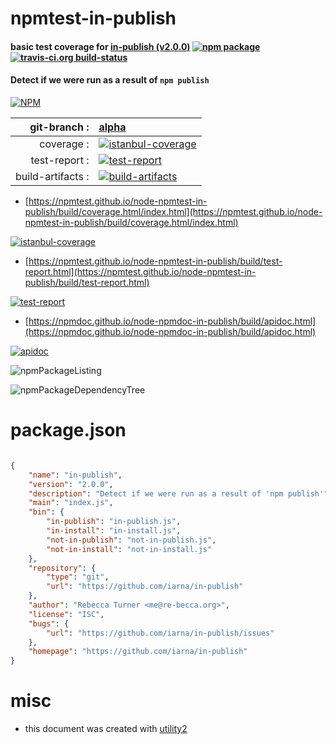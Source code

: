# npmtest-in-publish

#### basic test coverage for  [in-publish (v2.0.0)](https://github.com/iarna/in-publish)  [![npm package](https://img.shields.io/npm/v/npmtest-in-publish.svg?style=flat-square)](https://www.npmjs.org/package/npmtest-in-publish) [![travis-ci.org build-status](https://api.travis-ci.org/npmtest/node-npmtest-in-publish.svg)](https://travis-ci.org/npmtest/node-npmtest-in-publish)

#### Detect if we were run as a result of `npm publish`

[![NPM](https://nodei.co/npm/in-publish.png?downloads=true&downloadRank=true&stars=true)](https://www.npmjs.com/package/in-publish)

| git-branch : | [alpha](https://github.com/npmtest/node-npmtest-in-publish/tree/alpha)|
|--:|:--|
| coverage : | [![istanbul-coverage](https://npmtest.github.io/node-npmtest-in-publish/build/coverage.badge.svg)](https://npmtest.github.io/node-npmtest-in-publish/build/coverage.html/index.html)|
| test-report : | [![test-report](https://npmtest.github.io/node-npmtest-in-publish/build/test-report.badge.svg)](https://npmtest.github.io/node-npmtest-in-publish/build/test-report.html)|
| build-artifacts : | [![build-artifacts](https://npmtest.github.io/node-npmtest-in-publish/glyphicons_144_folder_open.png)](https://github.com/npmtest/node-npmtest-in-publish/tree/gh-pages/build)|

- [https://npmtest.github.io/node-npmtest-in-publish/build/coverage.html/index.html](https://npmtest.github.io/node-npmtest-in-publish/build/coverage.html/index.html)

[![istanbul-coverage](https://npmtest.github.io/node-npmtest-in-publish/build/screenCapture.buildCi.browser.%252Ftmp%252Fbuild%252Fcoverage.lib.html.png)](https://npmtest.github.io/node-npmtest-in-publish/build/coverage.html/index.html)

- [https://npmtest.github.io/node-npmtest-in-publish/build/test-report.html](https://npmtest.github.io/node-npmtest-in-publish/build/test-report.html)

[![test-report](https://npmtest.github.io/node-npmtest-in-publish/build/screenCapture.buildCi.browser.%252Ftmp%252Fbuild%252Ftest-report.html.png)](https://npmtest.github.io/node-npmtest-in-publish/build/test-report.html)

- [https://npmdoc.github.io/node-npmdoc-in-publish/build/apidoc.html](https://npmdoc.github.io/node-npmdoc-in-publish/build/apidoc.html)

[![apidoc](https://npmdoc.github.io/node-npmdoc-in-publish/build/screenCapture.buildCi.browser.%252Ftmp%252Fbuild%252Fapidoc.html.png)](https://npmdoc.github.io/node-npmdoc-in-publish/build/apidoc.html)

![npmPackageListing](https://npmtest.github.io/node-npmtest-in-publish/build/screenCapture.npmPackageListing.svg)

![npmPackageDependencyTree](https://npmtest.github.io/node-npmtest-in-publish/build/screenCapture.npmPackageDependencyTree.svg)



# package.json

```json

{
    "name": "in-publish",
    "version": "2.0.0",
    "description": "Detect if we were run as a result of 'npm publish'",
    "main": "index.js",
    "bin": {
        "in-publish": "in-publish.js",
        "in-install": "in-install.js",
        "not-in-publish": "not-in-publish.js",
        "not-in-install": "not-in-install.js"
    },
    "repository": {
        "type": "git",
        "url": "https://github.com/iarna/in-publish"
    },
    "author": "Rebecca Turner <me@re-becca.org>",
    "license": "ISC",
    "bugs": {
        "url": "https://github.com/iarna/in-publish/issues"
    },
    "homepage": "https://github.com/iarna/in-publish"
}
```



# misc
- this document was created with [utility2](https://github.com/kaizhu256/node-utility2)
